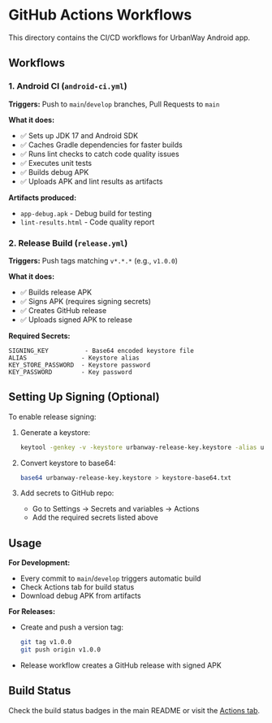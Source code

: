 # GitHub Actions Workflows

This directory contains the CI/CD workflows for UrbanWay Android app.

## Workflows

### 1. Android CI (`android-ci.yml`)
**Triggers:** Push to `main`/`develop` branches, Pull Requests to `main`

**What it does:**
- ✅ Sets up JDK 17 and Android SDK
- ✅ Caches Gradle dependencies for faster builds
- ✅ Runs lint checks to catch code quality issues
- ✅ Executes unit tests
- ✅ Builds debug APK
- ✅ Uploads APK and lint results as artifacts

**Artifacts produced:**
- `app-debug.apk` - Debug build for testing
- `lint-results.html` - Code quality report

### 2. Release Build (`release.yml`)
**Triggers:** Push tags matching `v*.*.*` (e.g., `v1.0.0`)

**What it does:**
- ✅ Builds release APK
- ✅ Signs APK (requires signing secrets)
- ✅ Creates GitHub release
- ✅ Uploads signed APK to release

**Required Secrets:**
```
SIGNING_KEY          - Base64 encoded keystore file
ALIAS               - Keystore alias
KEY_STORE_PASSWORD  - Keystore password
KEY_PASSWORD        - Key password
```

## Setting Up Signing (Optional)

To enable release signing:

1. Generate a keystore:
   ```bash
   keytool -genkey -v -keystore urbanway-release-key.keystore -alias urbanway -keyalg RSA -keysize 2048 -validity 10000
   ```

2. Convert keystore to base64:
   ```bash
   base64 urbanway-release-key.keystore > keystore-base64.txt
   ```

3. Add secrets to GitHub repo:
   - Go to Settings → Secrets and variables → Actions
   - Add the required secrets listed above

## Usage

**For Development:**
- Every commit to `main`/`develop` triggers automatic build
- Check Actions tab for build status
- Download debug APK from artifacts

**For Releases:**
- Create and push a version tag:
  ```bash
  git tag v1.0.0
  git push origin v1.0.0
  ```
- Release workflow creates a GitHub release with signed APK

## Build Status

Check the build status badges in the main README or visit the [Actions tab](../../actions).